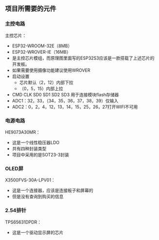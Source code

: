 ## 项目所需要的元件
### 主控电路
主控芯片：
- ESP32-WROOM-32E（8MB）
- ESP32-WROVER-IE（16MB）
- 是主控芯片模组，而原理图里面写的ESP32S3应该是一款搭载了上述芯片的开发板。
- 如果需要使用摄像功能建议使用WROVER
- 启动设置
	- 芯片默认（2，12）内部下拉
	- （0，5，15）内部上拉
- CMD CLK SD0 SD1 SD2 SD3 用于连接模块flash存储器
- ADC1：32，33，（34，35，36，37，38，39）仅输入
- ADC2：0，2，4，12，13，14，15，25，26，27打开WIFI不可用
### 电源电路
HE9073A30MR：
- 这是一个线性稳压器LDO
- 共有四种封装类型
- 项目中采用的是SOT23-3封装
### OLED屏
X3500FVS-30A-LPV01：
- 这是一个连接器，应该是连接板子和屏幕的
- 但是没有查询到购买的信息
### 2.54排针
TPS65631DPDR：
- 这是一个驱动显示屏的芯片